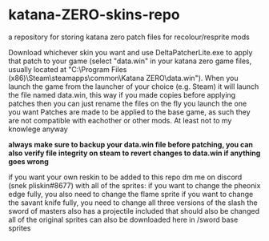 # katana-ZERO-skins-repo
a repository for storing katana zero patch files for recolour/resprite mods

Download whichever skin you want and use DeltaPatcherLite.exe to apply that patch to your game (select "data.win" in your katana zero game files, usually located at "C:\Program Files (x86)\Steam\steamapps\common\Katana ZERO\data.win"). When you launch the game from the launcher of your choice (e.g. Steam) it will launch the file named data.win, this way if you made copies before applying patches then you can just rename the files on the fly you launch the one you want
Patches are made to be applied to the base game, as such they are not compatible with eachother or other mods. At least not to my knowlege anyway

**always make sure to backup your data.win file before patching, you can also verify file integrity on steam to revert changes to data.win if anything goes wrong**

if you want your own reskin to be added to this repo dm me on discord (snek pliskin#8677) with all of the sprites:
  if you want to change the pheonix edge fully, you also need to change the flame sprite
  if you want to change the savant knife fully, you need to change all three versions of the slash
  the sword of masters also has a projectile included that should also be changed
all of the original sprites can also be downloaded here in /sword base sprites
